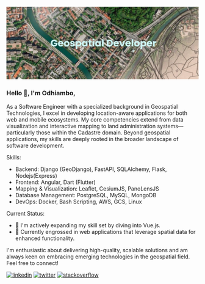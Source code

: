 ![I am Sofware Engineer(Geospatial)](https://github.com/henriod/henriod/blob/main/banner.png)
### Hello 👋, I'm Odhiambo,

As a Software Engineer with a specialized background in Geospatial Technologies, I excel in developing location-aware applications for both web and mobile ecosystems. My core competencies extend from data visualization and interactive mapping to land administration systems—particularly those within the Cadastre domain. Beyond geospatial applications, my skills are deeply rooted in the broader landscape of software development.

Skills:
- Backend: Django (GeoDjango), FastAPI, SQLAlchemy, Flask, Nodejs(Express)
- Frontend: Angular, Dart (Flutter)
- Mapping & Visualization: Leaflet, CesiumJS, PanoLensJS
- Database Management: PostgreSQL, MySQL, MongoDB
- DevOps: Docker, Bash Scripting, AWS, GCS, Linux

Current Status:
- 🌱 I'm actively expanding my skill set by diving into Vue.js.
- 💬 Currently engrossed in web applications that leverage spatial data for enhanced functionality.

I'm enthusiastic about delivering high-quality, scalable solutions and am always keen on embracing emerging technologies in the geospatial field. Feel free to connect!


[<img src='https://cdn.jsdelivr.net/npm/simple-icons@3.0.1/icons/linkedin.svg' alt='linkedin' height='40'>](https://www.linkedin.com/in/benard-odhiambo-528456110/)  [<img src='https://cdn.jsdelivr.net/npm/simple-icons@3.0.1/icons/twitter.svg' alt='twitter' height='40'>](https://twitter.com/@Henriod93)  [<img src='https://cdn.jsdelivr.net/npm/simple-icons@3.0.1/icons/stackoverflow.svg' alt='stackoverflow' height='40'>](https://stackoverflow.com/users/13461735)  

